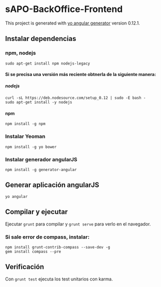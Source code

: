 # sAPO-BackOffice-Frontend

This project is generated with [yo angular generator](https://github.com/yeoman/generator-angular)
version 0.12.1.

## Instalar dependencias

### npm, nodejs
```
sudo apt-get install npm nodejs-legacy
```

#### Si se precisa una versión más reciente obtnerla de la siguiente manera:
##### nodejs
```
curl -sL https://deb.nodesource.com/setup_0.12 | sudo -E bash -
sudo apt-get install -y nodejs
```

#### npm
```
npm install -g npm
```

### Instalar Yeoman
```
npm install -g yo bower
```

### Instalar generador angularJS
```
npm install -g generator-angular
```

## Generar aplicación angularJS
```
yo angular
```

## Compilar y ejecutar

Ejecutar `grunt` para compilar y `grunt serve` para verlo en el navegador.

### Si sale error de compass, instalar:
```
npm install grunt-contrib-compass --save-dev -g
gem install compass --pre
```

## Verificación

Con `grunt test` ejecuta los test unitarios con karma.
